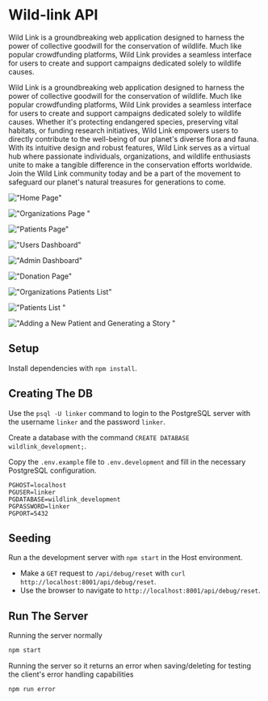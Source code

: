 # Wild-link API
Wild Link is a groundbreaking web application designed to harness the power of collective goodwill for the conservation of wildlife. Much like popular crowdfunding platforms, Wild Link provides a seamless interface for users to create and support campaigns dedicated solely to wildlife causes.

Wild Link is a groundbreaking web application designed to harness the power of collective goodwill for the conservation of wildlife. Much like popular crowdfunding platforms, Wild Link provides a seamless interface for users to create and support campaigns dedicated solely to wildlife causes. Whether it's protecting endangered species, preserving vital habitats, or funding research initiatives, Wild Link empowers users to directly contribute to the well-being of our planet's diverse flora and fauna. With its intuitive design and robust features, Wild Link serves as a virtual hub where passionate individuals, organizations, and wildlife enthusiasts unite to make a tangible difference in the conservation efforts worldwide. Join the Wild Link community today and be a part of the movement to safeguard our planet's natural treasures for generations to come.

!["Home Page"]()

!["Organizations Page "]()

!["Patients Page"]()

!["Users Dashboard"]()

!["Admin Dashboard"]()

!["Donation Page"]()

!["Organizations Patients List"]()

!["Patients List "]()

!["Adding a New Patient and Generating a Story "]()



## Setup

Install dependencies with `npm install`.

## Creating The DB

Use the `psql -U linker` command to login to the PostgreSQL server with the username `linker` and the password `linker`. 

Create a database with the command `CREATE DATABASE wildlink_development;`.

Copy the `.env.example` file to `.env.development` and fill in the necessary PostgreSQL configuration. 

```
PGHOST=localhost
PGUSER=linker
PGDATABASE=wildlink_development
PGPASSWORD=linker
PGPORT=5432
```

## Seeding

Run a the development server with `npm start` in the Host environment.

- Make a `GET` request to `/api/debug/reset` with `curl http://localhost:8001/api/debug/reset`.
- Use the browser to navigate to `http://localhost:8001/api/debug/reset`.

## Run The Server

Running the server normally
```sh
npm start
```

Running the server so it returns an error when saving/deleting for testing the client's error handling capabilities
```sh
npm run error
```